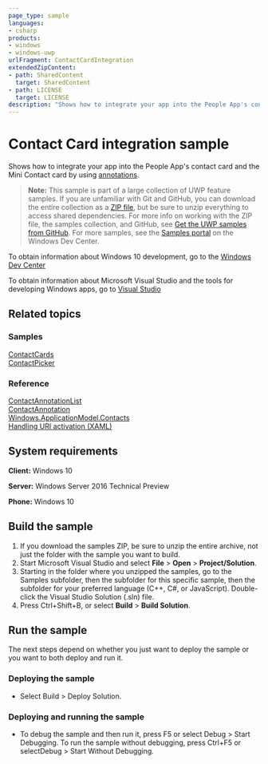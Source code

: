```yaml
---
page_type: sample
languages:
- csharp
products:
- windows
- windows-uwp
urlFragment: ContactCardIntegration
extendedZipContent:
- path: SharedContent
  target: SharedContent
- path: LICENSE
  target: LICENSE
description: "Shows how to integrate your app into the People App's contact card and the Mini Contact card."
---
```


<!---
  category: ContactsAndCalendar
  samplefwlink: http://go.microsoft.com/fwlink/?LinkID=703783
-->

# Contact Card integration sample

Shows how to integrate your app into the People App's contact card and the Mini Contact card by using 
[annotations](https://msdn.microsoft.com/library/windows/apps/windows.applicationmodel.contacts.contactannotationlist.aspx).

> **Note:** This sample is part of a large collection of UWP feature samples. 
> If you are unfamiliar with Git and GitHub, you can download the entire collection as a 
> [ZIP file](https://github.com/Microsoft/Windows-universal-samples/archive/master.zip), but be 
> sure to unzip everything to access shared dependencies. For more info on working with the ZIP file, 
> the samples collection, and GitHub, see [Get the UWP samples from GitHub](https://aka.ms/ovu2uq). 
> For more samples, see the [Samples portal](https://aka.ms/winsamples) on the Windows Dev Center. 

To obtain information about Windows 10 development, go to the [Windows Dev Center](http://go.microsoft.com/fwlink/?LinkID=532421)

To obtain information about Microsoft Visual Studio and the tools for developing Windows apps, go to [Visual Studio](http://go.microsoft.com/fwlink/?LinkID=532422)

## Related topics

### Samples

[ContactCards](../ContactCards)  
[ContactPicker](../ContactPicker)  

### Reference

[ContactAnnotationList](https://msdn.microsoft.com/library/windows/apps/windows.applicationmodel.contacts.contactannotationlist.aspx)  
[ContactAnnotation](https://msdn.microsoft.com/library/windows/apps/windows.applicationmodel.contacts.contactannotation.aspx)  
[Windows.ApplicationModel.Contacts](http://msdn.microsoft.com/library/windows/apps/br225002)  
[Handling URI activation (XAML)](https://technet.microsoft.com/windowsserver/hh779670)  

## System requirements

**Client:** Windows 10 

**Server:** Windows Server 2016 Technical Preview

**Phone:** Windows 10 

## Build the sample

1. If you download the samples ZIP, be sure to unzip the entire archive, not just the folder with the sample you want to build. 
2. Start Microsoft Visual Studio and select **File** \> **Open** \> **Project/Solution**.
3. Starting in the folder where you unzipped the samples, go to the Samples subfolder, then the subfolder for this specific sample, then the subfolder for your preferred language (C++, C#, or JavaScript). Double-click the Visual Studio Solution (.sln) file.
4. Press Ctrl+Shift+B, or select **Build** \> **Build Solution**.

## Run the sample

The next steps depend on whether you just want to deploy the sample or you want to both deploy and run it.

### Deploying the sample

- Select Build > Deploy Solution. 

### Deploying and running the sample

- To debug the sample and then run it, press F5 or select Debug >  Start Debugging. To run the sample without debugging, press Ctrl+F5 or selectDebug > Start Without Debugging.

